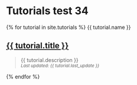 ---
---
# Tutorials test 34

{% for tutorial in site.tutorials %}
  {{ tutorial.name }}
  <div><h2><a href="{{ tutorial.url }}">{{ tutorial.title }}</a></h2></div>
  <blockquote>
    <div>{{ tutorial.description }}</div>
    <div>
      <small>
        <i>Last updated: {{ tutorial.last_update }}</i>
      </small>
    </div>
  </blockquote>
{% endfor %}
